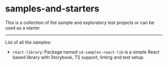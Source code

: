 # samples-and-starters

This is a collection of the sample and exploratory test projects or can be used as a starter

---

List of all the samples:

- `react-library`: Package named `sd-samples-react-lib` is a simple React based library with Storybook, TS support, linting and test setup.

